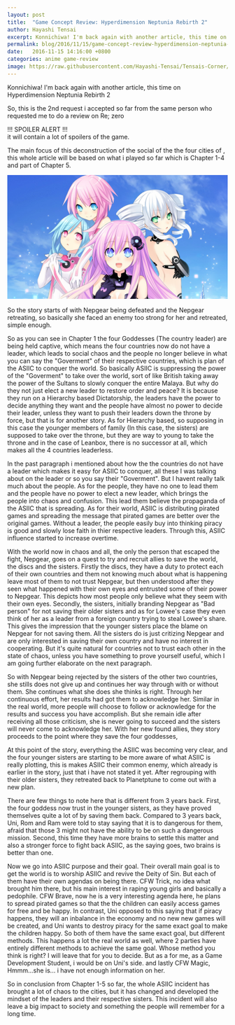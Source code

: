 ```yaml
---
layout: post
title:  "Game Concept Review: Hyperdimension Neptunia Rebirth 2"
author: Hayashi Tensai
excerpt: Konnichiwa! I'm back again with another article, this time on Hyperdimension Neptunia Rebirth 2. The main focus of this deconstruction of the social of the the four cities of <Hyperdimension>, this whole article will be based on what i played so far which is Chapter 1-4 and part of Chapter 5.
permalink: blog/2016/11/15/game-concept-review-hyperdimension-neptunia-rebirth-2
date:   2016-11-15 14:16:00 +0800
categories: anime game-review
image: https://raw.githubusercontent.com/Hayashi-Tensai/Tensais-Corner/master/assets/blog-images/anime/rebirth-2.jpg
---
```


Konnichiwa! I'm back again with another article, this time on Hyperdimension Neptunia Rebirth 2

So, this is the 2nd request i accepted so far from the same person who requested me to do a review on Re; zero

!!! SPOILER ALERT !!!  
it will contain a lot of spoilers of the game.

The main focus of this deconstruction of the social of the the four cities of <Hyperdimension>, this whole article will be based on what i played so far which is Chapter 1-4 and part of Chapter 5.

![Rebirth 2 Image](https://raw.githubusercontent.com/Hayashi-Tensai/Tensais-Corner/master/assets/blog-images/anime/rebirth-2.jpg)

So the story starts of with Nepgear being defeated and the Nepgear retreating, so basically she faced an enemy too strong for her and retreated, simple enough.

So as you can see in Chapter 1 the four Goddesses (The country leader) are being held captive, which means the four countries now do not have a leader, which leads to social chaos and the people no longer believe in what you can say the "Goverment" of their respective countries, which is plan of the ASIIC to conquer the world. So basically ASIIC is suppressing the power of the "Goverment" to take over the world, sort of like British taking away the power of the Sultans to slowly conquer the entire Malaya. But why do they not just elect a new leader to restore order and peace? It is because they run on a Hierarchy based Dictatorship, the leaders have the power to decide anything they want and the people have almost no power to decide their leader, unless they want to push their leaders down the throne by force, but that is for another story. As for Hierarchy based, so supposing in this case the younger members of family (In this case, the sisters) are supposed to take over the throne, but they are way to young to take the throne and in the case of Leanbox, there is no successor at all, which makes all the 4 countries leaderless.

In the past paragraph i mentioned about how the the countries do not have a leader which makes it easy for ASIIC to conquer, all these I was talking about on the leader or so you say their "Goverment". But I havent really talk much about the people. As for the people, they have no one to lead them and the people have no power to elect a new leader, which brings the people into chaos and confusion. This lead them believe the propaganda of the ASIIC that is spreading. As for their world, ASIIC is distributing pirated games and spreading the message that pirated games are better over the original games. Without a leader, the people easily buy into thinking piracy is good and slowly lose faith in thier respective leaders. Through this, ASIIC influence started to increase overtime.

With the world now in chaos and all, the only the person that escaped the fight, Nepgear, goes on a quest to try and recruit allies to save the world, the discs and the sisters. Firstly the discs, they have a duty to protect each of their own countries and them not knowing much about what is happening leave most of them to not trust Nepgear, but then understood after they seen what happened with their own eyes and entrusted some of their power to Nepgear. This depicts how most people only believe what they seem with their own eyes. Secondly, the sisters, initially branding Nepgear as "Bad person" for not saving their older sisters and as for Lowee's case they even think of her as a leader from a foreign country trying to steal Lowee's share. This gives the impression that the younger sisters place the blame on Nepgear for not saving them. All the sisters do is just critizing Nepgear and are only interested in saving their own country and have no interest in cooperating. But it's quite natural for countries not to trust each other in the state of chaos, unless you have something to prove yourself useful, which I am going further elaborate on the next paragraph.

So with Nepgear being rejected by the sisters of the other two countries, she stills does not give up and continues her way through with or without them. She continues what she does she thinks is right. Through her continuous effort, her results had got them to acknowledge her. Similar in the real world, more people will choose to follow or acknowledge for the results and success you have accomplish. But she remain idle after receiving all those criticism, she is never going to succeed and the sisters will never come to acknowledge her. With her new found allies, they story proceeds to the point where they save the four goddesses, 

At this point of the story, everything the ASIIC was becoming very clear, and the four younger sisters are starting to be more aware of what ASIIC is really plotting, this is makes ASIIC their common enemy, which already is earlier in the story, just that i have not stated it yet. After regrouping with their older sisters, they retreated back to Planetptune to come out with a new plan.

There are few things to note here that is different from 3 years back. First, the four goddess now trust in the younger sisters, as they have proved themselves quite a lot of by saving them back. Compared to 3 years back, Uni, Rom and Ram were told to stay saying that it is to dangerous for them, afraid that those 3 might not have the ability to be on such a dangerous mission. Second, this time they have more brains to settle this matter and also a stronger force to fight back ASIIC, as the saying goes, two brains is better than one.

Now we go into ASIIC purpose and their goal. Their overall main goal is to get the world is to worship ASIIC and revive the Deity of Sin. But each of them have their own agendas on being there. CFW Trick, no idea what brought him there, but his main interest in raping young girls and basically a pedophile. CFW Brave, now he is a very interesting agenda here, he plans to spread pirated games so that the the children can easily access games for free and be happy. In contrast, Uni opposed to this saying that if piracy happens, they will an inbalance in the economy and no new new games will be created, and Uni wants to destroy piracy for the same exact goal to make the children happy. So both of them have the same exact goal, but different methods. This happens a lot the real world as well, where 2 parties have entirely different methods to achieve the same goal. Whose method you think is right? I will leave that for you to decide. But as a for me, as a Game Development Student, i would be on Uni's side. and lastly CFW Magic, Hmmm...she is... i have not enough information on her.

So in conclusion from Chapter 1-5 so far, the whole ASIIC incident has brought a lot of chaos to the cities, but it has changed and developed the mindset of the leaders and their respective sisters. This incident will also leave a big impact to society and something the people will remember for a long time.